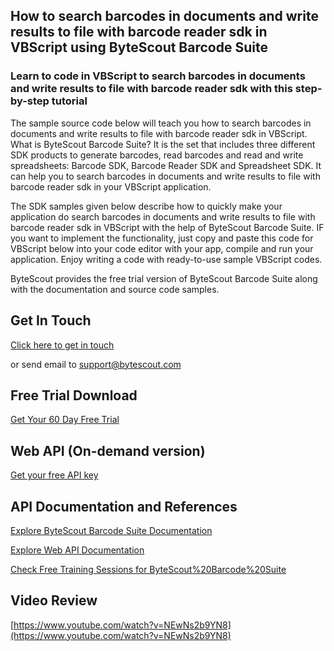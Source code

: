 ## How to search barcodes in documents and write results to file with barcode reader sdk in VBScript using ByteScout Barcode Suite

### Learn to code in VBScript to search barcodes in documents and write results to file with barcode reader sdk with this step-by-step tutorial

The sample source code below will teach you how to search barcodes in documents and write results to file with barcode reader sdk in VBScript. What is ByteScout Barcode Suite? It is the set that includes three different SDK products to generate barcodes, read barcodes and read and write spreadsheets: Barcode SDK, Barcode Reader SDK and Spreadsheet SDK. It can help you to search barcodes in documents and write results to file with barcode reader sdk in your VBScript application.

The SDK samples given below describe how to quickly make your application do search barcodes in documents and write results to file with barcode reader sdk in VBScript with the help of ByteScout Barcode Suite. IF you want to implement the functionality, just copy and paste this code for VBScript below into your code editor with your app, compile and run your application. Enjoy writing a code with ready-to-use sample VBScript codes.

ByteScout provides the free trial version of ByteScout Barcode Suite along with the documentation and source code samples.

## Get In Touch

[Click here to get in touch](https://bytescout.zendesk.com/hc/en-us/requests/new?subject=ByteScout%20Barcode%20Suite%20Question)

or send email to [support@bytescout.com](mailto:support@bytescout.com?subject=ByteScout%20Barcode%20Suite%20Question) 

## Free Trial Download

[Get Your 60 Day Free Trial](https://bytescout.com/download/web-installer?utm_source=github-readme)

## Web API (On-demand version)

[Get your free API key](https://pdf.co/documentation/api?utm_source=github-readme)

## API Documentation and References

[Explore ByteScout Barcode Suite Documentation](https://bytescout.com/documentation/index.html?utm_source=github-readme)

[Explore Web API Documentation](https://pdf.co/documentation/api?utm_source=github-readme)

[Check Free Training Sessions for ByteScout%20Barcode%20Suite](https://academy.bytescout.com/)

## Video Review

[https://www.youtube.com/watch?v=NEwNs2b9YN8](https://www.youtube.com/watch?v=NEwNs2b9YN8)